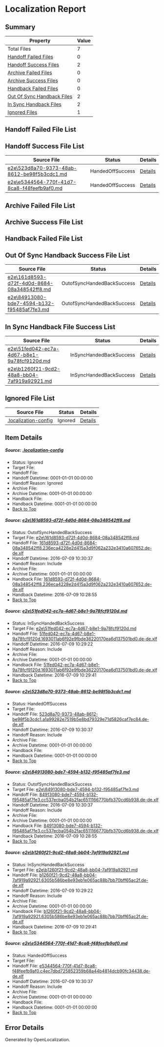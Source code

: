 # <a name='report-top'></a> Localization Report

## Summary
 Property | Value 
 -------- | ----- 
 Total Files | 7
[ Handoff Failed Files ](#handoff-failed-list)| 0
[ Handoff Success Files ](#handoff-success-list)| 2
[ Archive Failed Files ](#archive-failed-list)| 0
[ Archive Success Files ](#archive-success-list)| 0
[ Handback Failed Files ](#handback-failed-list)| 0
[ Out Of Sync Handback Files ](#outofsync-handback-success-list)| 2
[ In Sync Handback Files ](#insync-handback-success-list)| 2
[ Ignored Files ](#ignored-list)| 1

## <a name='handoff-failed-list'></a> Handoff Failed File List

## <a name='handoff-success-list'></a> Handoff Success File List
 Source File | Status | Details 
 ----------- | ------ | ------- 
 [e2e\523d8a70-9373-48ab-8612-be98f5b3cdc1.md](https://github.com/OpenLocalizationTestOrg/oltest/blob/f0859ff3b5fa63b9e2c6e38891d4f12be21d9e15/e2e/523d8a70-9373-48ab-8612-be98f5b3cdc1.md) | HandedOffSuccess | [Details](#75238270b142b021783a339c3625f68970461d4c3)
 [e2e\e5344564-770f-41d7-8ca8-f48feefb9af0.md](https://github.com/OpenLocalizationTestOrg/oltest/blob/55aa6ccf6186eb1eb79e898b8122adad2d57f8ae/e2e/e5344564-770f-41d7-8ca8-f48feefb9af0.md) | HandedOffSuccess | [Details](#4bb8ed59690c642c80310f99f596ab3d32a176b46)

## <a name='archive-failed-list'></a> Archive Failed File List

## <a name='archive-success-list'></a> Archive Success File List

## <a name='handback-failed-list'></a> Handback Failed File List

## <a name='outofsync-handback-success-list'></a> Out Of Sync Handback Success File List
 Source File | Status | Details 
 ----------- | ------ | ------- 
 [e2e\161d8593-d72f-4d0d-8684-08a348542ff8.md](https://github.com/OpenLocalizationTestOrg/oltest/blob/926c02d3d37359145f793277b493f352aba0e317/e2e/161d8593-d72f-4d0d-8684-08a348542ff8.md) | OutofSyncHandedBackSuccess | [Details](#928f464c3dc45af6a0bda4ec29803238db646c361)
 [e2e\84913080-bde7-4594-b132-f95485af7fe3.md](https://github.com/OpenLocalizationTestOrg/oltest/blob/926c02d3d37359145f793277b493f352aba0e317/e2e/84913080-bde7-4594-b132-f95485af7fe3.md) | OutofSyncHandedBackSuccess | [Details](#a6eafc6ed0e6235c667c8ba45b92ac6ad9b1f04a4)

## <a name='insync-handback-success-list'></a> In Sync Handback File Success List
 Source File | Status | Details 
 ----------- | ------ | ------- 
 [e2e\51fed042-ec7a-4d67-b8e1-9a78fcf9120d.md](https://github.com/OpenLocalizationTestOrg/oltest/blob/7d1b915be9b3fcdc5109003764c664d0e0338650/e2e/51fed042-ec7a-4d67-b8e1-9a78fcf9120d.md) | InSyncHandedBackSuccess | [Details](#1c30315e7799d88b3a2c3def1e3cd449b1b370dd2)
 [e2e\b1260f21-9cd2-48a8-bb04-7af919a92921.md](https://github.com/OpenLocalizationTestOrg/oltest/blob/7d1b915be9b3fcdc5109003764c664d0e0338650/e2e/b1260f21-9cd2-48a8-bb04-7af919a92921.md) | InSyncHandedBackSuccess | [Details](#16191ae6cb7cba4135277dcf88fc5b81925725905)

## <a name='ignored-list'></a> Ignored File List
 Source File | Status | Details 
 ----------- | ------ | ------- 
 [.localization-config](https://github.com/OpenLocalizationTestOrg/oltest/blob/f0859ff3b5fa63b9e2c6e38891d4f12be21d9e15/.localization-config) | Ignored | [Details](#3d4f252ac210baf56311d7e97dcc2db10974dbd20)

## Item Details
##### <a name='3d4f252ac210baf56311d7e97dcc2db10974dbd20'></a> Source: [.localization-config](https://github.com/OpenLocalizationTestOrg/oltest/blob/f0859ff3b5fa63b9e2c6e38891d4f12be21d9e15/.localization-config)
* Status: Ignored
* Target File: 
* Handoff File: 
* Handoff Datetime: 0001-01-01 00:00:00
* Handoff Reason: Ignored
* Archive File: 
* Archive Datetime: 0001-01-01 00:00:00
* Handback File: 
* Handback Datetime: 0001-01-01 00:00:00
* [Back to Top](#report-top)

##### <a name='928f464c3dc45af6a0bda4ec29803238db646c361'></a> Source: [e2e\161d8593-d72f-4d0d-8684-08a348542ff8.md](https://github.com/OpenLocalizationTestOrg/oltest/blob/926c02d3d37359145f793277b493f352aba0e317/e2e/161d8593-d72f-4d0d-8684-08a348542ff8.md)
* Status: OutofSyncHandedBackSuccess
* Target File: [e2e\161d8593-d72f-4d0d-8684-08a348542ff8.md](https://github.com/OpenLocalizationTestOrg/oltest-dede-fly/blob/f4bd20ad97b49a3cca985616755de838b31dfde1/e2e/161d8593-d72f-4d0d-8684-08a348542ff8.md)
* Handoff File: [161d8593-d72f-4d0d-8684-08a348542ff8.236eca4228e2d415a3d9f062a232e3410a607652.de-de.xlf](https://github.com/OpenLocalizationTestOrg/olhandoff-e2e/blob/fbb2d922997fd257e56fa8453ed39b2b8a12efb6/ol-handoff/OpenLocalizationTestOrg/oltest-dede-fly/ci/ht/161d8593-d72f-4d0d-8684-08a348542ff8.236eca4228e2d415a3d9f062a232e3410a607652.de-de.xlf)
* Handoff Datetime: 2016-07-09 10:30:37
* Handoff Reason: Include
* Archive File: 
* Archive Datetime: 0001-01-01 00:00:00
* Handback File: [161d8593-d72f-4d0d-8684-08a348542ff8.236eca4228e2d415a3d9f062a232e3410a607652.de-de.xlf](https://github.com/OpenLocalizationTestOrg/olhandback-e2e/blob/ecbaee014df6eefea12355f423bad1dab7b2bafd/ol-handback/OpenLocalizationTestOrg/oltest-dede-fly/ci/high/161d8593-d72f-4d0d-8684-08a348542ff8.236eca4228e2d415a3d9f062a232e3410a607652.de-de.xlf)
* Handback Datetime: 2016-07-09 10:28:55
* [Back to Top](#report-top)

##### <a name='1c30315e7799d88b3a2c3def1e3cd449b1b370dd2'></a> Source: [e2e\51fed042-ec7a-4d67-b8e1-9a78fcf9120d.md](https://github.com/OpenLocalizationTestOrg/oltest/blob/7d1b915be9b3fcdc5109003764c664d0e0338650/e2e/51fed042-ec7a-4d67-b8e1-9a78fcf9120d.md)
* Status: InSyncHandedBackSuccess
* Target File: [e2e\51fed042-ec7a-4d67-b8e1-9a78fcf9120d.md](https://github.com/OpenLocalizationTestOrg/oltest-dede-fly/blob/58d9bb00f1305e916bad0d651407d5fe0360b555/e2e/51fed042-ec7a-4d67-b8e1-9a78fcf9120d.md)
* Handoff File: [51fed042-ec7a-4d67-b8e1-9a78fcf9120d.1693011ab6f92e9fbde36220170ea6d137501bd0.de-de.xlf](https://github.com/OpenLocalizationTestOrg/olhandoff-e2e/blob/762f2c283396955876dc1612073ac597abcd0172/ol-handoff/OpenLocalizationTestOrg/oltest-dede-fly/ci/ht/51fed042-ec7a-4d67-b8e1-9a78fcf9120d.1693011ab6f92e9fbde36220170ea6d137501bd0.de-de.xlf)
* Handoff Datetime: 2016-07-09 10:29:22
* Handoff Reason: Include
* Archive File: 
* Archive Datetime: 0001-01-01 00:00:00
* Handback File: [51fed042-ec7a-4d67-b8e1-9a78fcf9120d.1693011ab6f92e9fbde36220170ea6d137501bd0.de-de.xlf](https://github.com/OpenLocalizationTestOrg/olhandback-e2e/blob/0046bfcbd36023b6e2c72956f8e25961603bc401/ol-handback/OpenLocalizationTestOrg/oltest-dede-fly/ci/ht/51fed042-ec7a-4d67-b8e1-9a78fcf9120d.1693011ab6f92e9fbde36220170ea6d137501bd0.de-de.xlf)
* Handback Datetime: 2016-07-09 10:29:41
* [Back to Top](#report-top)

##### <a name='75238270b142b021783a339c3625f68970461d4c3'></a> Source: [e2e\523d8a70-9373-48ab-8612-be98f5b3cdc1.md](https://github.com/OpenLocalizationTestOrg/oltest/blob/f0859ff3b5fa63b9e2c6e38891d4f12be21d9e15/e2e/523d8a70-9373-48ab-8612-be98f5b3cdc1.md)
* Status: HandedOffSuccess
* Target File: 
* Handoff File: [523d8a70-9373-48ab-8612-be98f5b3cdc1.a1a99282e7519b5e8bd79329e71d5826caf7ec84.de-de.xlf](https://github.com/OpenLocalizationTestOrg/olhandoff-e2e/blob/fbb2d922997fd257e56fa8453ed39b2b8a12efb6/ol-handoff/OpenLocalizationTestOrg/oltest-dede-fly/ci/ht/523d8a70-9373-48ab-8612-be98f5b3cdc1.a1a99282e7519b5e8bd79329e71d5826caf7ec84.de-de.xlf)
* Handoff Datetime: 2016-07-09 10:30:37
* Handoff Reason: Include
* Archive File: 
* Archive Datetime: 0001-01-01 00:00:00
* Handback File: 
* Handback Datetime: 0001-01-01 00:00:00
* [Back to Top](#report-top)

##### <a name='a6eafc6ed0e6235c667c8ba45b92ac6ad9b1f04a4'></a> Source: [e2e\84913080-bde7-4594-b132-f95485af7fe3.md](https://github.com/OpenLocalizationTestOrg/oltest/blob/926c02d3d37359145f793277b493f352aba0e317/e2e/84913080-bde7-4594-b132-f95485af7fe3.md)
* Status: OutofSyncHandedBackSuccess
* Target File: [e2e\84913080-bde7-4594-b132-f95485af7fe3.md](https://github.com/OpenLocalizationTestOrg/oltest-dede-fly/blob/f4bd20ad97b49a3cca985616755de838b31dfde1/e2e/84913080-bde7-4594-b132-f95485af7fe3.md)
* Handoff File: [84913080-bde7-4594-b132-f95485af7fe3.cc537ecba054b2fac6511166770bfb370cd6b938.de-de.xlf](https://github.com/OpenLocalizationTestOrg/olhandoff-e2e/blob/fbb2d922997fd257e56fa8453ed39b2b8a12efb6/ol-handoff/OpenLocalizationTestOrg/oltest-dede-fly/ci/ht/84913080-bde7-4594-b132-f95485af7fe3.cc537ecba054b2fac6511166770bfb370cd6b938.de-de.xlf)
* Handoff Datetime: 2016-07-09 10:30:37
* Handoff Reason: Include
* Archive File: 
* Archive Datetime: 0001-01-01 00:00:00
* Handback File: [84913080-bde7-4594-b132-f95485af7fe3.cc537ecba054b2fac6511166770bfb370cd6b938.de-de.xlf](https://github.com/OpenLocalizationTestOrg/olhandback-e2e/blob/ecbaee014df6eefea12355f423bad1dab7b2bafd/ol-handback/OpenLocalizationTestOrg/oltest-dede-fly/ci/high/84913080-bde7-4594-b132-f95485af7fe3.cc537ecba054b2fac6511166770bfb370cd6b938.de-de.xlf)
* Handback Datetime: 2016-07-09 10:28:55
* [Back to Top](#report-top)

##### <a name='16191ae6cb7cba4135277dcf88fc5b81925725905'></a> Source: [e2e\b1260f21-9cd2-48a8-bb04-7af919a92921.md](https://github.com/OpenLocalizationTestOrg/oltest/blob/7d1b915be9b3fcdc5109003764c664d0e0338650/e2e/b1260f21-9cd2-48a8-bb04-7af919a92921.md)
* Status: InSyncHandedBackSuccess
* Target File: [e2e\b1260f21-9cd2-48a8-bb04-7af919a92921.md](https://github.com/OpenLocalizationTestOrg/oltest-dede-fly/blob/58d9bb00f1305e916bad0d651407d5fe0360b555/e2e/b1260f21-9cd2-48a8-bb04-7af919a92921.md)
* Handoff File: [b1260f21-9cd2-48a8-bb04-7af919a92921.6305b586be8e93eb1e065ac88b7bb70bff65ac2f.de-de.xlf](https://github.com/OpenLocalizationTestOrg/olhandoff-e2e/blob/762f2c283396955876dc1612073ac597abcd0172/ol-handoff/OpenLocalizationTestOrg/oltest-dede-fly/ci/ht/b1260f21-9cd2-48a8-bb04-7af919a92921.6305b586be8e93eb1e065ac88b7bb70bff65ac2f.de-de.xlf)
* Handoff Datetime: 2016-07-09 10:29:22
* Handoff Reason: Include
* Archive File: 
* Archive Datetime: 0001-01-01 00:00:00
* Handback File: [b1260f21-9cd2-48a8-bb04-7af919a92921.6305b586be8e93eb1e065ac88b7bb70bff65ac2f.de-de.xlf](https://github.com/OpenLocalizationTestOrg/olhandback-e2e/blob/0046bfcbd36023b6e2c72956f8e25961603bc401/ol-handback/OpenLocalizationTestOrg/oltest-dede-fly/ci/ht/b1260f21-9cd2-48a8-bb04-7af919a92921.6305b586be8e93eb1e065ac88b7bb70bff65ac2f.de-de.xlf)
* Handback Datetime: 2016-07-09 10:29:41
* [Back to Top](#report-top)

##### <a name='4bb8ed59690c642c80310f99f596ab3d32a176b46'></a> Source: [e2e\e5344564-770f-41d7-8ca8-f48feefb9af0.md](https://github.com/OpenLocalizationTestOrg/oltest/blob/55aa6ccf6186eb1eb79e898b8122adad2d57f8ae/e2e/e5344564-770f-41d7-8ca8-f48feefb9af0.md)
* Status: HandedOffSuccess
* Target File: 
* Handoff File: [e5344564-770f-41d7-8ca8-f48feefb9af0.c4ec7dbd725852359b68a44b4814dcb90fc34438.de-de.xlf](https://github.com/OpenLocalizationTestOrg/olhandoff-e2e/blob/fbb2d922997fd257e56fa8453ed39b2b8a12efb6/ol-handoff/OpenLocalizationTestOrg/oltest-dede-fly/ci/ht/e5344564-770f-41d7-8ca8-f48feefb9af0.c4ec7dbd725852359b68a44b4814dcb90fc34438.de-de.xlf)
* Handoff Datetime: 2016-07-09 10:30:37
* Handoff Reason: Include
* Archive File: 
* Archive Datetime: 0001-01-01 00:00:00
* Handback File: 
* Handback Datetime: 0001-01-01 00:00:00
* [Back to Top](#report-top)


## Error Details

Generated by OpenLocalization.
